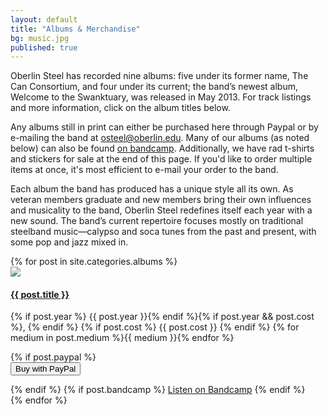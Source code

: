 ```yaml
---
layout: default
title: "Albums & Merchandise"
bg: music.jpg
published: true
---
```


Oberlin Steel has recorded nine albums: five under its former name, The Can Consortium, and four under its current; the band’s newest album, Welcome to the Swanktuary, was released in May 2013. For track listings and more information, click on the album titles below.

Any albums still in print can either be purchased here through Paypal or by e-mailing the band at [osteel@oberlin.edu](osteel@oberlin.edu). Many of our albums (as noted below) can also be found [on bandcamp](http://oberlinsteel.bandcamp.com). Additionally, we have rad t-shirts and stickers for sale at the end of this page. If you'd like to order multiple items at once, it's most efficient to e-mail your order to the band.

Each album the band has produced has a unique style all its own. As veteran members graduate and new members bring their own influences and musicality to the band, Oberlin Steel redefines itself each year with a new sound. The band’s current repertoire focuses mostly on traditional steelband music—calypso and soca tunes from the past and present, with some pop and jazz mixed in.

<div class="row clearfix margin-leader">
	{% for post in site.categories.albums %}
		<div class="col-xs-12 col-sm-4 card-wrapper">
			<div class="card row clearfix">
				<a href="{{ site.baseurl }}{{ post.url }}" class="col-xs-6 col-sm-12">
					<img class="img-responsive" src="{{ site.baseurl }}{{ site.image_url }}/albums{% if post.thumb %}-small{% endif %}/{{ post.image }}">
				</a>
				<div class="col-xs-6 col-sm-12">
					<a href="{{ site.baseurl }}{{ post.url }}">
						<h4>{{ post.title }}</h4>
					</a>
					<p>
						{% if post.year %}
							{{ post.year }}{% endif %}{% if post.year && post.cost %},
						{% endif %}
						{% if post.cost %}
							{{ post.cost }}
						{% endif %} <span>{% for medium in post.medium %}<span class="slash-list-item">{{ medium }}</span>{% endfor %}</span>
					</p>
					{% if post.paypal %}
						<form action="https://www.paypal.com/cgi-bin/webscr" method="post" target="_blank">
							<input type="hidden" name="cmd" value="_s-xclick">
							<input type="hidden" name="hosted_button_id" value="{{ page.paypal }}">
								<input type="submit" class="a" name="submit" value="Buy with PayPal">
						</form>
					{% endif %}
					{% if post.bandcamp %}
						<a href="http://oberlinsteel.bandcamp.com/album/{{ post.bandcamp }}">Listen on Bandcamp</a>
					{% endif %}
				</div>
			</div>
		</div>
	{% endfor %}
</div>

